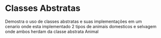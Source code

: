 # Classes Abstratas 
Demostra o uso de classes abstratas e suas implementações em um cenario onde esta implementado 2 tipos de animais domesticos e selvagem onde ambos herdam da classe abstrata Animal
